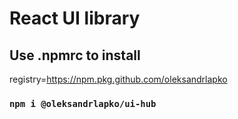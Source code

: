 # React UI library

## Use .npmrc to install

registry=https://npm.pkg.github.com/oleksandrlapko

### `npm i @oleksandrlapko/ui-hub`
